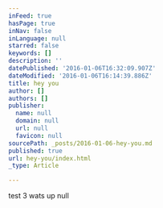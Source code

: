 ```yaml
---
inFeed: true
hasPage: true
inNav: false
inLanguage: null
starred: false
keywords: []
description: ''
datePublished: '2016-01-06T16:32:09.907Z'
dateModified: '2016-01-06T16:14:39.886Z'
title: hey you
author: []
authors: []
publisher:
  name: null
  domain: null
  url: null
  favicon: null
sourcePath: _posts/2016-01-06-hey-you.md
published: true
url: hey-you/index.html
_type: Article

---
```

test 3 wats up
null